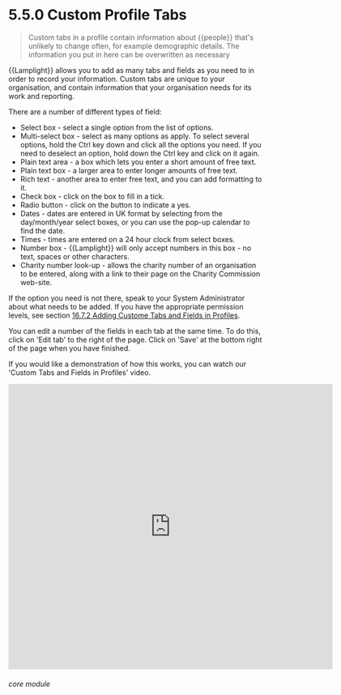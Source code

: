 # 5.5.0 Custom Profile Tabs

> Custom tabs in a profile contain information about {{people}} that's unlikely to change often, for example demographic details. The information you put in here can be overwritten as necessary



{{Lamplight}} allows you to add as many tabs and fields as you need to in order to record your information. Custom tabs are unique to your organisation, and contain information that your organisation needs for its work and reporting. 

There are a number of different types of field:
- Select box - select a single option from the list of options.
- Multi-select box - select as many options as apply. To select several options, hold the Ctrl key down and click all the options you need. If you need to deselect an option, hold down the Ctrl key and click on it again. 
- Plain text area - a box which lets you enter a short amount of free text.
- Plain text box - a larger area to enter longer amounts of free text.
- Rich text - another area to enter free text, and you can add formatting to it.
- Check box - click on the box to fill in a tick.
- Radio button - click on the button to indicate a yes.
- Dates - dates are entered in UK format by selecting from the day/month/year select boxes, or you can use the pop-up calendar to find the date.
- Times - times are entered on a 24 hour clock from select boxes.
- Number box - {{Lamplight}} will only accept numbers in this box - no text, spaces or other characters.
- Charity number look-up - allows the charity number of an organisation to be entered, along with a link to their page on the Charity Commission web-site.

If the option you need is not there, speak to your System Administrator about what needs to be added. If you have the appropriate permission levels, see section [16.7.2 Adding Custome Tabs and Fields in Profiles](/help/index/p/16.7.2). 

You can edit a number of the fields in each tab at the same time. To do this, click on 'Edit tab' to the right of the page. Click on 'Save' at the bottom right of the page when you have finished. 

If you would like a demonstration of how this works, you can watch our 'Custom Tabs and Fields in Profiles' video. 

<iframe width="640" height="564" src="https://player.vimeo.com/video/279238902" frameborder="0" allowFullScreen mozallowfullscreen webkitAllowFullScreen></iframe>


###### core module

